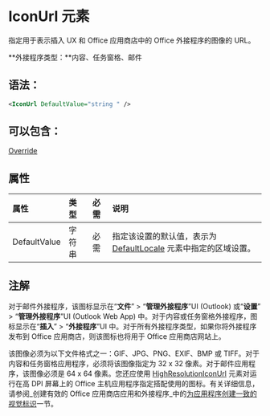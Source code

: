 
# <a name="iconurl-element"></a>IconUrl 元素
指定用于表示插入 UX 和 Office 应用商店中的 Office 外接程序的图像的 URL。

 **外接程序类型：**内容、任务窗格、邮件


## <a name="syntax:"></a>语法：


```XML
<IconUrl DefaultValue="string " />
```


## <a name="can-contain:"></a>可以包含：

[Override](../../reference/manifest/override.md)


## <a name="attributes"></a>属性



|**属性**|**类型**|**必需**|**说明**|
|:-----|:-----|:-----|:-----|
|DefaultValue|字符串|必需|指定该设置的默认值，表示为 [DefaultLocale](../../reference/manifest/defaultlocale.md) 元素中指定的区域设置。|

## <a name="remarks"></a>注解

对于邮件外接程序，该图标显示在“**文件**” > “**管理外接程序**”UI (Outlook) 或“**设置**” > “**管理外接程序**”UI (Outlook Web App) 中。对于内容或任务窗格外接程序，图标显示在“**插入**” > “**外接程序**”UI 中。对于所有外接程序类型，如果你将外接程序发布到 Office 应用商店，则该图标也将用于 Office 应用商店网站上。

该图像必须为以下文件格式之一：GIF、JPG、PNG、EXIF、BMP 或 TIFF。对于内容和任务窗格应用程序，必须将该图像指定为 32 x 32 像素。对于邮件应用程序，该图像必须是 64 x 64 像素。您还应使用 [HighResolutionIconUrl](../../reference/manifest/highresolutioniconurl.md) 元素对运行在高 DPI 屏幕上的 Office 主机应用程序指定搭配使用的图标。有关详细信息，请参阅_创建有效的 Office 应用商店应用和外接程序_中的[为应用程序创建一致的视觉标识](http://msdn.microsoft.com/library/c66a6e6b-2e96-458f-8f8c-2a499fe942c9%28Office.15%29.aspx)一节。

